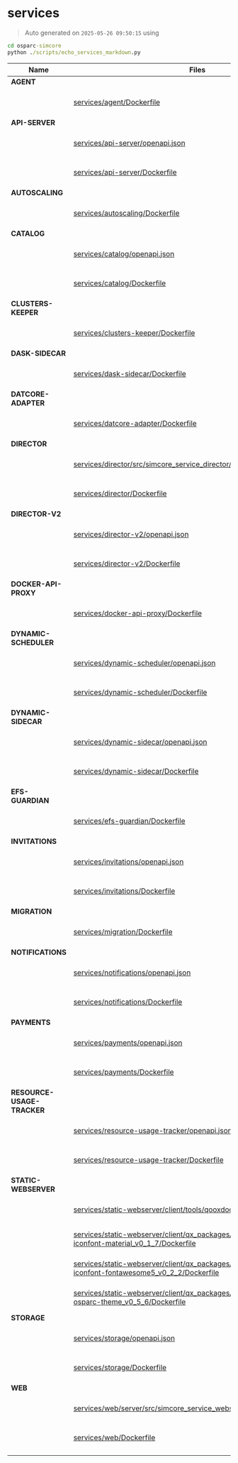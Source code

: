 # services
>
> Auto generated on `2025-05-26 09:50:15` using
```cmd
cd osparc-simcore
python ./scripts/echo_services_markdown.py
```
| Name|Files|   |
| ----------|----------|---------- |
| **AGENT**|| |
| |[services/agent/Dockerfile](./services/agent/Dockerfile)|[![Docker Image Size](https://img.shields.io/docker/image-size/itisfoundation/agent)](https://hub.docker.com/r/itisfoundation/agent/tags) |
| **API-SERVER**|| |
| |[services/api-server/openapi.json](./services/api-server/openapi.json)|[![ReDoc](https://img.shields.io/badge/OpenAPI-ReDoc-85ea2d?logo=openapiinitiative)](https://redocly.github.io/redoc/?url=https://raw.githubusercontent.com/ITISFoundation/osparc-simcore/refs/heads/master/services/api-server/openapi.json) [![Swagger UI](https://img.shields.io/badge/OpenAPI-Swagger_UI-85ea2d?logo=swagger)](https://petstore.swagger.io/?url=https://raw.githubusercontent.com/ITISFoundation/osparc-simcore/refs/heads/master/services/api-server/openapi.json) |
| |[services/api-server/Dockerfile](./services/api-server/Dockerfile)|[![Docker Image Size](https://img.shields.io/docker/image-size/itisfoundation/api-server)](https://hub.docker.com/r/itisfoundation/api-server/tags) |
| **AUTOSCALING**|| |
| |[services/autoscaling/Dockerfile](./services/autoscaling/Dockerfile)|[![Docker Image Size](https://img.shields.io/docker/image-size/itisfoundation/autoscaling)](https://hub.docker.com/r/itisfoundation/autoscaling/tags) |
| **CATALOG**|| |
| |[services/catalog/openapi.json](./services/catalog/openapi.json)|[![ReDoc](https://img.shields.io/badge/OpenAPI-ReDoc-85ea2d?logo=openapiinitiative)](https://redocly.github.io/redoc/?url=https://raw.githubusercontent.com/ITISFoundation/osparc-simcore/refs/heads/master/services/catalog/openapi.json) [![Swagger UI](https://img.shields.io/badge/OpenAPI-Swagger_UI-85ea2d?logo=swagger)](https://petstore.swagger.io/?url=https://raw.githubusercontent.com/ITISFoundation/osparc-simcore/refs/heads/master/services/catalog/openapi.json) |
| |[services/catalog/Dockerfile](./services/catalog/Dockerfile)|[![Docker Image Size](https://img.shields.io/docker/image-size/itisfoundation/catalog)](https://hub.docker.com/r/itisfoundation/catalog/tags) |
| **CLUSTERS-KEEPER**|| |
| |[services/clusters-keeper/Dockerfile](./services/clusters-keeper/Dockerfile)|[![Docker Image Size](https://img.shields.io/docker/image-size/itisfoundation/clusters-keeper)](https://hub.docker.com/r/itisfoundation/clusters-keeper/tags) |
| **DASK-SIDECAR**|| |
| |[services/dask-sidecar/Dockerfile](./services/dask-sidecar/Dockerfile)|[![Docker Image Size](https://img.shields.io/docker/image-size/itisfoundation/dask-sidecar)](https://hub.docker.com/r/itisfoundation/dask-sidecar/tags) |
| **DATCORE-ADAPTER**|| |
| |[services/datcore-adapter/Dockerfile](./services/datcore-adapter/Dockerfile)|[![Docker Image Size](https://img.shields.io/docker/image-size/itisfoundation/datcore-adapter)](https://hub.docker.com/r/itisfoundation/datcore-adapter/tags) |
| **DIRECTOR**|| |
| |[services/director/src/simcore_service_director/api/v0/openapi.yaml](./services/director/src/simcore_service_director/api/v0/openapi.yaml)|[![ReDoc](https://img.shields.io/badge/OpenAPI-ReDoc-85ea2d?logo=openapiinitiative)](https://redocly.github.io/redoc/?url=https://raw.githubusercontent.com/ITISFoundation/osparc-simcore/refs/heads/master/services/director/src/simcore_service_director/api/v0/openapi.yaml) [![Swagger UI](https://img.shields.io/badge/OpenAPI-Swagger_UI-85ea2d?logo=swagger)](https://petstore.swagger.io/?url=https://raw.githubusercontent.com/ITISFoundation/osparc-simcore/refs/heads/master/services/director/src/simcore_service_director/api/v0/openapi.yaml) |
| |[services/director/Dockerfile](./services/director/Dockerfile)|[![Docker Image Size](https://img.shields.io/docker/image-size/itisfoundation/director)](https://hub.docker.com/r/itisfoundation/director/tags) |
| **DIRECTOR-V2**|| |
| |[services/director-v2/openapi.json](./services/director-v2/openapi.json)|[![ReDoc](https://img.shields.io/badge/OpenAPI-ReDoc-85ea2d?logo=openapiinitiative)](https://redocly.github.io/redoc/?url=https://raw.githubusercontent.com/ITISFoundation/osparc-simcore/refs/heads/master/services/director-v2/openapi.json) [![Swagger UI](https://img.shields.io/badge/OpenAPI-Swagger_UI-85ea2d?logo=swagger)](https://petstore.swagger.io/?url=https://raw.githubusercontent.com/ITISFoundation/osparc-simcore/refs/heads/master/services/director-v2/openapi.json) |
| |[services/director-v2/Dockerfile](./services/director-v2/Dockerfile)|[![Docker Image Size](https://img.shields.io/docker/image-size/itisfoundation/director-v2)](https://hub.docker.com/r/itisfoundation/director-v2/tags) |
| **DOCKER-API-PROXY**|| |
| |[services/docker-api-proxy/Dockerfile](./services/docker-api-proxy/Dockerfile)|[![Docker Image Size](https://img.shields.io/docker/image-size/itisfoundation/docker-api-proxy)](https://hub.docker.com/r/itisfoundation/docker-api-proxy/tags) |
| **DYNAMIC-SCHEDULER**|| |
| |[services/dynamic-scheduler/openapi.json](./services/dynamic-scheduler/openapi.json)|[![ReDoc](https://img.shields.io/badge/OpenAPI-ReDoc-85ea2d?logo=openapiinitiative)](https://redocly.github.io/redoc/?url=https://raw.githubusercontent.com/ITISFoundation/osparc-simcore/refs/heads/master/services/dynamic-scheduler/openapi.json) [![Swagger UI](https://img.shields.io/badge/OpenAPI-Swagger_UI-85ea2d?logo=swagger)](https://petstore.swagger.io/?url=https://raw.githubusercontent.com/ITISFoundation/osparc-simcore/refs/heads/master/services/dynamic-scheduler/openapi.json) |
| |[services/dynamic-scheduler/Dockerfile](./services/dynamic-scheduler/Dockerfile)|[![Docker Image Size](https://img.shields.io/docker/image-size/itisfoundation/dynamic-scheduler)](https://hub.docker.com/r/itisfoundation/dynamic-scheduler/tags) |
| **DYNAMIC-SIDECAR**|| |
| |[services/dynamic-sidecar/openapi.json](./services/dynamic-sidecar/openapi.json)|[![ReDoc](https://img.shields.io/badge/OpenAPI-ReDoc-85ea2d?logo=openapiinitiative)](https://redocly.github.io/redoc/?url=https://raw.githubusercontent.com/ITISFoundation/osparc-simcore/refs/heads/master/services/dynamic-sidecar/openapi.json) [![Swagger UI](https://img.shields.io/badge/OpenAPI-Swagger_UI-85ea2d?logo=swagger)](https://petstore.swagger.io/?url=https://raw.githubusercontent.com/ITISFoundation/osparc-simcore/refs/heads/master/services/dynamic-sidecar/openapi.json) |
| |[services/dynamic-sidecar/Dockerfile](./services/dynamic-sidecar/Dockerfile)|[![Docker Image Size](https://img.shields.io/docker/image-size/itisfoundation/dynamic-sidecar)](https://hub.docker.com/r/itisfoundation/dynamic-sidecar/tags) |
| **EFS-GUARDIAN**|| |
| |[services/efs-guardian/Dockerfile](./services/efs-guardian/Dockerfile)|[![Docker Image Size](https://img.shields.io/docker/image-size/itisfoundation/efs-guardian)](https://hub.docker.com/r/itisfoundation/efs-guardian/tags) |
| **INVITATIONS**|| |
| |[services/invitations/openapi.json](./services/invitations/openapi.json)|[![ReDoc](https://img.shields.io/badge/OpenAPI-ReDoc-85ea2d?logo=openapiinitiative)](https://redocly.github.io/redoc/?url=https://raw.githubusercontent.com/ITISFoundation/osparc-simcore/refs/heads/master/services/invitations/openapi.json) [![Swagger UI](https://img.shields.io/badge/OpenAPI-Swagger_UI-85ea2d?logo=swagger)](https://petstore.swagger.io/?url=https://raw.githubusercontent.com/ITISFoundation/osparc-simcore/refs/heads/master/services/invitations/openapi.json) |
| |[services/invitations/Dockerfile](./services/invitations/Dockerfile)|[![Docker Image Size](https://img.shields.io/docker/image-size/itisfoundation/invitations)](https://hub.docker.com/r/itisfoundation/invitations/tags) |
| **MIGRATION**|| |
| |[services/migration/Dockerfile](./services/migration/Dockerfile)|[![Docker Image Size](https://img.shields.io/docker/image-size/itisfoundation/migration)](https://hub.docker.com/r/itisfoundation/migration/tags) |
| **NOTIFICATIONS**|| |
| |[services/notifications/openapi.json](./services/notifications/openapi.json)|[![ReDoc](https://img.shields.io/badge/OpenAPI-ReDoc-85ea2d?logo=openapiinitiative)](https://redocly.github.io/redoc/?url=https://raw.githubusercontent.com/ITISFoundation/osparc-simcore/refs/heads/master/services/notifications/openapi.json) [![Swagger UI](https://img.shields.io/badge/OpenAPI-Swagger_UI-85ea2d?logo=swagger)](https://petstore.swagger.io/?url=https://raw.githubusercontent.com/ITISFoundation/osparc-simcore/refs/heads/master/services/notifications/openapi.json) |
| |[services/notifications/Dockerfile](./services/notifications/Dockerfile)|[![Docker Image Size](https://img.shields.io/docker/image-size/itisfoundation/notifications)](https://hub.docker.com/r/itisfoundation/notifications/tags) |
| **PAYMENTS**|| |
| |[services/payments/openapi.json](./services/payments/openapi.json)|[![ReDoc](https://img.shields.io/badge/OpenAPI-ReDoc-85ea2d?logo=openapiinitiative)](https://redocly.github.io/redoc/?url=https://raw.githubusercontent.com/ITISFoundation/osparc-simcore/refs/heads/master/services/payments/openapi.json) [![Swagger UI](https://img.shields.io/badge/OpenAPI-Swagger_UI-85ea2d?logo=swagger)](https://petstore.swagger.io/?url=https://raw.githubusercontent.com/ITISFoundation/osparc-simcore/refs/heads/master/services/payments/openapi.json) |
| |[services/payments/Dockerfile](./services/payments/Dockerfile)|[![Docker Image Size](https://img.shields.io/docker/image-size/itisfoundation/payments)](https://hub.docker.com/r/itisfoundation/payments/tags) |
| **RESOURCE-USAGE-TRACKER**|| |
| |[services/resource-usage-tracker/openapi.json](./services/resource-usage-tracker/openapi.json)|[![ReDoc](https://img.shields.io/badge/OpenAPI-ReDoc-85ea2d?logo=openapiinitiative)](https://redocly.github.io/redoc/?url=https://raw.githubusercontent.com/ITISFoundation/osparc-simcore/refs/heads/master/services/resource-usage-tracker/openapi.json) [![Swagger UI](https://img.shields.io/badge/OpenAPI-Swagger_UI-85ea2d?logo=swagger)](https://petstore.swagger.io/?url=https://raw.githubusercontent.com/ITISFoundation/osparc-simcore/refs/heads/master/services/resource-usage-tracker/openapi.json) |
| |[services/resource-usage-tracker/Dockerfile](./services/resource-usage-tracker/Dockerfile)|[![Docker Image Size](https://img.shields.io/docker/image-size/itisfoundation/resource-usage-tracker)](https://hub.docker.com/r/itisfoundation/resource-usage-tracker/tags) |
| **STATIC-WEBSERVER**|| |
| |[services/static-webserver/client/tools/qooxdoo-kit/builder/Dockerfile](./services/static-webserver/client/tools/qooxdoo-kit/builder/Dockerfile)|[![Docker Image Size](https://img.shields.io/docker/image-size/itisfoundation/static-webserver)](https://hub.docker.com/r/itisfoundation/static-webserver/tags) |
| |[services/static-webserver/client/qx_packages/ITISFoundation_qx-iconfont-material_v0_1_7/Dockerfile](./services/static-webserver/client/qx_packages/ITISFoundation_qx-iconfont-material_v0_1_7/Dockerfile)|[![Docker Image Size](https://img.shields.io/docker/image-size/itisfoundation/static-webserver)](https://hub.docker.com/r/itisfoundation/static-webserver/tags) |
| |[services/static-webserver/client/qx_packages/ITISFoundation_qx-iconfont-fontawesome5_v0_2_2/Dockerfile](./services/static-webserver/client/qx_packages/ITISFoundation_qx-iconfont-fontawesome5_v0_2_2/Dockerfile)|[![Docker Image Size](https://img.shields.io/docker/image-size/itisfoundation/static-webserver)](https://hub.docker.com/r/itisfoundation/static-webserver/tags) |
| |[services/static-webserver/client/qx_packages/ITISFoundation_qx-osparc-theme_v0_5_6/Dockerfile](./services/static-webserver/client/qx_packages/ITISFoundation_qx-osparc-theme_v0_5_6/Dockerfile)|[![Docker Image Size](https://img.shields.io/docker/image-size/itisfoundation/static-webserver)](https://hub.docker.com/r/itisfoundation/static-webserver/tags) |
| **STORAGE**|| |
| |[services/storage/openapi.json](./services/storage/openapi.json)|[![ReDoc](https://img.shields.io/badge/OpenAPI-ReDoc-85ea2d?logo=openapiinitiative)](https://redocly.github.io/redoc/?url=https://raw.githubusercontent.com/ITISFoundation/osparc-simcore/refs/heads/master/services/storage/openapi.json) [![Swagger UI](https://img.shields.io/badge/OpenAPI-Swagger_UI-85ea2d?logo=swagger)](https://petstore.swagger.io/?url=https://raw.githubusercontent.com/ITISFoundation/osparc-simcore/refs/heads/master/services/storage/openapi.json) |
| |[services/storage/Dockerfile](./services/storage/Dockerfile)|[![Docker Image Size](https://img.shields.io/docker/image-size/itisfoundation/storage)](https://hub.docker.com/r/itisfoundation/storage/tags) |
| **WEB**|| |
| |[services/web/server/src/simcore_service_webserver/api/v0/openapi.yaml](./services/web/server/src/simcore_service_webserver/api/v0/openapi.yaml)|[![ReDoc](https://img.shields.io/badge/OpenAPI-ReDoc-85ea2d?logo=openapiinitiative)](https://redocly.github.io/redoc/?url=https://raw.githubusercontent.com/ITISFoundation/osparc-simcore/refs/heads/master/services/web/server/src/simcore_service_webserver/api/v0/openapi.yaml) [![Swagger UI](https://img.shields.io/badge/OpenAPI-Swagger_UI-85ea2d?logo=swagger)](https://petstore.swagger.io/?url=https://raw.githubusercontent.com/ITISFoundation/osparc-simcore/refs/heads/master/services/web/server/src/simcore_service_webserver/api/v0/openapi.yaml) |
| |[services/web/Dockerfile](./services/web/Dockerfile)|[![Docker Image Size](https://img.shields.io/docker/image-size/itisfoundation/webserver)](https://hub.docker.com/r/itisfoundation/webserver/tags) |
| || |
